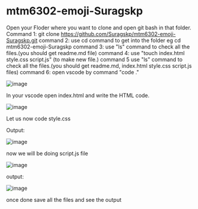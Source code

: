 # mtm6302-emoji-Suragskp

Open your Floder where you want to clone and open git bash in that folder.
Command 1: git clone https://github.com/Suragskp/mtm6302-emoji-Suragskp.git
command 2: use cd command to get into the folder eg cd mtm6302-emoji-Suragskp
command 3: use "ls" command to check all the files.(you should get readme.md file)
command 4: use "touch index.html style.css script.js" (to make new file.)
command 5 use "ls" command to check all the files.(you should get readme.md, index.html style.css script.js files)
command 6: open vscode by command "code ."

![image](https://github.com/Suragskp/mtm6302-emoji-Suragskp/assets/169490774/709c7c38-a343-4d2e-8473-56de375833e1)

In your vscode open index.html and write the HTML code.


![image](https://github.com/Suragskp/mtm6302-emoji-Suragskp/assets/169490774/4614b241-e2ad-4f46-9db9-d6fc7ef43645)

Let us now code style.css

Output:

![image](https://github.com/Suragskp/mtm6302-emoji-Suragskp/assets/169490774/7f5d68aa-6fdb-401c-b632-f63711c2a32f)

now we will be doing script.js file

![image](https://github.com/Suragskp/mtm6302-emoji-Suragskp/assets/169490774/310a6d00-6f89-41a1-a7b2-bcf98faa1067)

output:

![image](https://github.com/Suragskp/mtm6302-emoji-Suragskp/assets/169490774/2460eaec-15e6-496b-8b34-0200f90c2fea)

once done save all the files and see the output




